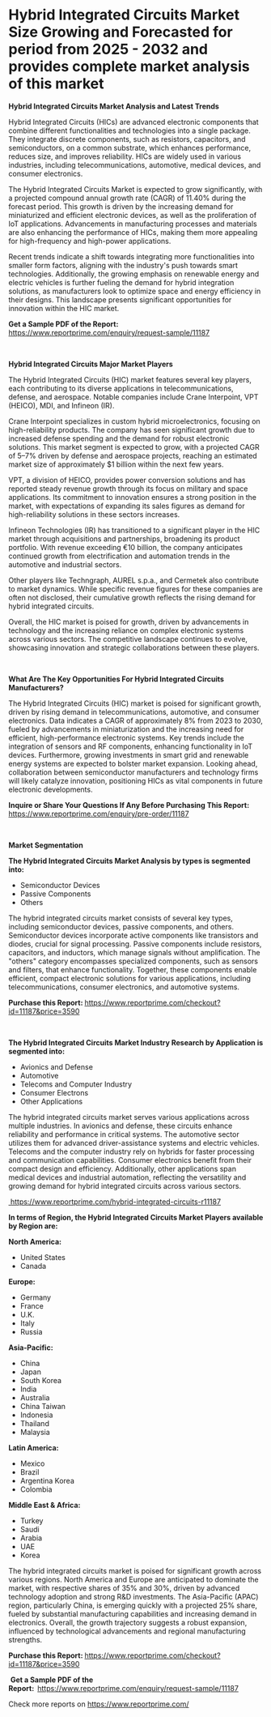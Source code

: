 <p><h1>Hybrid Integrated Circuits Market Size Growing and Forecasted for period from 2025 - 2032 and provides complete market analysis of this market</h1></p><p><strong>Hybrid Integrated Circuits Market Analysis and Latest Trends</strong></p>
<p><p>Hybrid Integrated Circuits (HICs) are advanced electronic components that combine different functionalities and technologies into a single package. They integrate discrete components, such as resistors, capacitors, and semiconductors, on a common substrate, which enhances performance, reduces size, and improves reliability. HICs are widely used in various industries, including telecommunications, automotive, medical devices, and consumer electronics.</p><p>The Hybrid Integrated Circuits Market is expected to grow significantly, with a projected compound annual growth rate (CAGR) of 11.40% during the forecast period. This growth is driven by the increasing demand for miniaturized and efficient electronic devices, as well as the proliferation of IoT applications. Advancements in manufacturing processes and materials are also enhancing the performance of HICs, making them more appealing for high-frequency and high-power applications.</p><p>Recent trends indicate a shift towards integrating more functionalities into smaller form factors, aligning with the industry's push towards smart technologies. Additionally, the growing emphasis on renewable energy and electric vehicles is further fueling the demand for hybrid integration solutions, as manufacturers look to optimize space and energy efficiency in their designs. This landscape presents significant opportunities for innovation within the HIC market.</p></p>
<p><strong>Get a Sample PDF of the Report:&nbsp;</strong> <a href="https://www.reportprime.com/enquiry/request-sample/11187?utm_campaign=2803&utm_medium=2&utm_source=Github&utm_content=ia&utm_term=20032025&utm_id=hybrid-integrated-circuits">https://www.reportprime.com/enquiry/request-sample/11187</a></p>
<p>&nbsp;</p>
<p><strong>Hybrid Integrated Circuits Major Market Players</strong></p>
<p><p>The Hybrid Integrated Circuits (HIC) market features several key players, each contributing to its diverse applications in telecommunications, defense, and aerospace. Notable companies include Crane Interpoint, VPT (HEICO), MDI, and Infineon (IR).</p><p>Crane Interpoint specializes in custom hybrid microelectronics, focusing on high-reliability products. The company has seen significant growth due to increased defense spending and the demand for robust electronic solutions. This market segment is expected to grow, with a projected CAGR of 5–7% driven by defense and aerospace projects, reaching an estimated market size of approximately $1 billion within the next few years.</p><p>VPT, a division of HEICO, provides power conversion solutions and has reported steady revenue growth through its focus on military and space applications. Its commitment to innovation ensures a strong position in the market, with expectations of expanding its sales figures as demand for high-reliability solutions in these sectors increases.</p><p>Infineon Technologies (IR) has transitioned to a significant player in the HIC market through acquisitions and partnerships, broadening its product portfolio. With revenue exceeding €10 billion, the company anticipates continued growth from electrification and automation trends in the automotive and industrial sectors.</p><p>Other players like Techngraph, AUREL s.p.a., and Cermetek also contribute to market dynamics. While specific revenue figures for these companies are often not disclosed, their cumulative growth reflects the rising demand for hybrid integrated circuits.</p><p>Overall, the HIC market is poised for growth, driven by advancements in technology and the increasing reliance on complex electronic systems across various sectors. The competitive landscape continues to evolve, showcasing innovation and strategic collaborations between these players.</p></p>
<p>&nbsp;</p>
<p><strong>What Are The Key Opportunities For Hybrid Integrated Circuits Manufacturers?</strong></p>
<p><p>The Hybrid Integrated Circuits (HIC) market is poised for significant growth, driven by rising demand in telecommunications, automotive, and consumer electronics. Data indicates a CAGR of approximately 8% from 2023 to 2030, fueled by advancements in miniaturization and the increasing need for efficient, high-performance electronic systems. Key trends include the integration of sensors and RF components, enhancing functionality in IoT devices. Furthermore, growing investments in smart grid and renewable energy systems are expected to bolster market expansion. Looking ahead, collaboration between semiconductor manufacturers and technology firms will likely catalyze innovation, positioning HICs as vital components in future electronic developments.</p></p>
<p><strong>Inquire or Share Your Questions If Any Before Purchasing This Report:</strong> <a href="https://www.reportprime.com/enquiry/pre-order/11187?utm_campaign=2803&utm_medium=2&utm_source=Github&utm_content=ia&utm_term=20032025&utm_id=hybrid-integrated-circuits">https://www.reportprime.com/enquiry/pre-order/11187</a></p>
<p>&nbsp;</p>
<p><strong>Market Segmentation</strong></p>
<p><strong>The Hybrid Integrated Circuits Market Analysis by types is segmented into:</strong></p>
<p><ul><li>Semiconductor Devices</li><li>Passive Components</li><li>Others</li></ul></p>
<p><p>The hybrid integrated circuits market consists of several key types, including semiconductor devices, passive components, and others. Semiconductor devices incorporate active components like transistors and diodes, crucial for signal processing. Passive components include resistors, capacitors, and inductors, which manage signals without amplification. The "others" category encompasses specialized components, such as sensors and filters, that enhance functionality. Together, these components enable efficient, compact electronic solutions for various applications, including telecommunications, consumer electronics, and automotive systems.</p></p>
<p><strong>Purchase this Report:&nbsp;</strong><a href="https://www.reportprime.com/checkout?id=11187&price=3590&utm_campaign=2803&utm_medium=2&utm_source=Github&utm_content=ia&utm_term=20032025&utm_id=hybrid-integrated-circuits">https://www.reportprime.com/checkout?id=11187&price=3590</a></p>
<p>&nbsp;</p>
<p><strong>The Hybrid Integrated Circuits Market Industry Research by Application is segmented into:</strong></p>
<p><ul><li>Avionics and Defense</li><li>Automotive</li><li>Telecoms and Computer Industry</li><li>Consumer Electrons</li><li>Other Applications</li></ul></p>
<p><p>The hybrid integrated circuits market serves various applications across multiple industries. In avionics and defense, these circuits enhance reliability and performance in critical systems. The automotive sector utilizes them for advanced driver-assistance systems and electric vehicles. Telecoms and the computer industry rely on hybrids for faster processing and communication capabilities. Consumer electronics benefit from their compact design and efficiency. Additionally, other applications span medical devices and industrial automation, reflecting the versatility and growing demand for hybrid integrated circuits across various sectors.</p></p>
<p><a href="https://www.reportprime.com/hybrid-integrated-circuits-r11187?utm_campaign=2803&utm_medium=2&utm_source=Github&utm_content=ia&utm_term=20032025&utm_id=hybrid-integrated-circuits">&nbsp;https://www.reportprime.com/hybrid-integrated-circuits-r11187</a></p>
<p><strong>In terms of Region, the Hybrid Integrated Circuits Market Players available by Region are:</strong></p>
<p>
    <p> <strong> North America: </strong>
        <ul>
            <li>United States</li>
            <li>Canada</li>
        </ul>
        </p> 
    <p> <strong> Europe: </strong>
        <ul>
            <li>Germany</li>
            <li>France</li>
            <li>U.K.</li>
            <li>Italy</li>
            <li>Russia</li>
        </ul>
        </p> 
    <p> <strong> Asia-Pacific: </strong>
        <ul>
            <li>China</li>
            <li>Japan</li>
            <li>South Korea</li>
            <li>India</li>
            <li>Australia</li>
            <li>China Taiwan</li>
            <li>Indonesia</li>
            <li>Thailand</li>
            <li>Malaysia</li>
        </ul>
        </p> 
    <p> <strong> Latin America: </strong>
        <ul>
            <li>Mexico</li>
            <li>Brazil</li>
            <li>Argentina Korea</li>
            <li>Colombia</li>
        </ul>
        </p> 
    <p> <strong> Middle East & Africa: </strong>
        <ul>
            <li>Turkey</li>
            <li>Saudi</li>
            <li>Arabia</li>
            <li>UAE</li>
            <li>Korea</li>
        </ul>
    </p>
    </p>
<p><p>The hybrid integrated circuits market is poised for significant growth across various regions. North America and Europe are anticipated to dominate the market, with respective shares of 35% and 30%, driven by advanced technology adoption and strong R&D investments. The Asia-Pacific (APAC) region, particularly China, is emerging quickly with a projected 25% share, fueled by substantial manufacturing capabilities and increasing demand in electronics. Overall, the growth trajectory suggests a robust expansion, influenced by technological advancements and regional manufacturing strengths.</p></p>
<p><strong>Purchase this Report: </strong><a href="https://www.reportprime.com/checkout?id=11187&price=3590&utm_campaign=2803&utm_medium=2&utm_source=Github&utm_content=ia&utm_term=20032025&utm_id=hybrid-integrated-circuits">https://www.reportprime.com/checkout?id=11187&price=3590</a></p>
<p>&nbsp;<strong>Get a Sample PDF of the Report:&nbsp;&nbsp;</strong><a href="https://www.reportprime.com/enquiry/request-sample/11187?utm_campaign=2803&utm_medium=2&utm_source=Github&utm_content=ia&utm_term=20032025&utm_id=hybrid-integrated-circuits">https://www.reportprime.com/enquiry/request-sample/11187</a></p>
<p><strong></strong></p>
<p>Check more reports on <a href="https://www.reportprime.com/?utm_campaign=2803&utm_medium=2&utm_source=Github&utm_content=ia&utm_term=20032025&utm_id=hybrid-integrated-circuits">https://www.reportprime.com/</a></p>